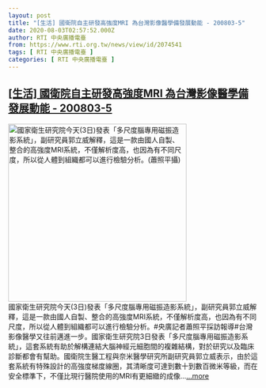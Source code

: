 ```yaml
---
layout: post
title: "[生活] 國衛院自主研發高強度MRI 為台灣影像醫學備發展動能 - 200803-5"
date: 2020-08-03T02:57:52.000Z
author: RTI 中央廣播電臺
from: https://www.rti.org.tw/news/view/id/2074541
tags: [ RTI 中央廣播電臺 ]
categories: [ RTI 中央廣播電臺 ]
---
```

<!--1596423472000-->
[[生活] 國衛院自主研發高強度MRI 為台灣影像醫學備發展動能 - 200803-5](https://www.rti.org.tw/news/view/id/2074541)
------

<div>
<img src="https://static.rti.org.tw/assets/thumbnails/2020/08/03/13ce59d237f692d3f8f96f04e199543d.jpg" width="360" alt="國家衛生研究院今天(3日)發表「多尺度腦專用磁振造影系統」，副研究員郭立威解釋，這是一款由國人自製、整合的高強度MRI系統，不僅解析度高，也因為有不同尺度，所以從人體到組織都可以進行檢驗分析。(蕭照平攝)" title="國家衛生研究院今天(3日)發表「多尺度腦專用磁振造影系統」，副研究員郭立威解釋，這是一款由國人自製、整合的高強度MRI系統，不僅解析度高，也因為有不同尺度，所以從人體到組織都可以進行檢驗分析。(蕭照平攝)"><br>國家衛生研究院今天(3日)發表「多尺度腦專用磁振造影系統」，副研究員郭立威解釋，這是一款由國人自製、整合的高強度MRI系統，不僅解析度高，也因為有不同尺度，所以從人體到組織都可以進行檢驗分析。#央廣記者蕭照平採訪報導#台灣影像醫學又往前邁進一步。國家衛生研究院3日發表「多尺度腦專用磁振造影系統」，這套系統有助於解構連結大腦神經元細胞間的複雜結構，對於研究以及臨床診斷都會有幫助。國衛院生醫工程與奈米醫學研究所副研究員郭立威表示，由於這套系統有特殊設計的高強度梯度線圈，其清晰度可達到數十到數百微米等級，而在安全標準下，不僅比現行醫院使用的MRI有更細緻的成像...<a target="_blank" href="https://www.rti.org.tw/news/view/id/2074541">...more</a>
</div>
